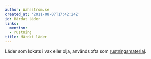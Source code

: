 ```yaml
---
author: Wahnstrom.se
created_at: '2011-08-07T17:42:24Z'
id: Härdat läder
links:
  mention:
  - rustning
title: Härdat läder
---
```


Läder som kokats i vax eller olja, används ofta som [rustningsmaterial].

  [rustningsmaterial]: rustning